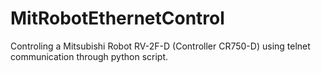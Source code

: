 # MitRobotEthernetControl
Controling a Mitsubishi Robot RV-2F-D (Controller CR750-D) using telnet communication through python script.
